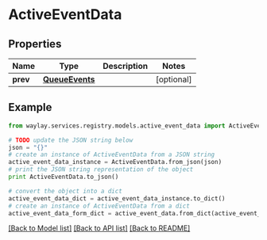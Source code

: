 # ActiveEventData


## Properties

Name | Type | Description | Notes
------------ | ------------- | ------------- | -------------
**prev** | [**QueueEvents**](QueueEvents.md) |  | [optional] 

## Example

```python
from waylay.services.registry.models.active_event_data import ActiveEventData

# TODO update the JSON string below
json = "{}"
# create an instance of ActiveEventData from a JSON string
active_event_data_instance = ActiveEventData.from_json(json)
# print the JSON string representation of the object
print ActiveEventData.to_json()

# convert the object into a dict
active_event_data_dict = active_event_data_instance.to_dict()
# create an instance of ActiveEventData from a dict
active_event_data_form_dict = active_event_data.from_dict(active_event_data_dict)
```
[[Back to Model list]](../README.md#documentation-for-models) [[Back to API list]](../README.md#documentation-for-api-endpoints) [[Back to README]](../README.md)



